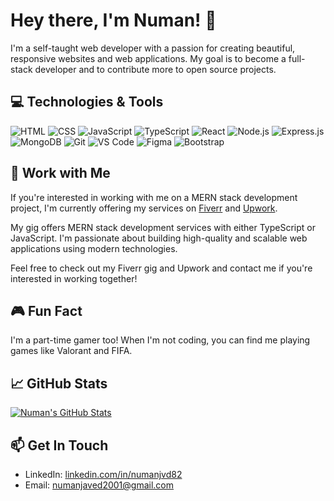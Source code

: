 # Hey there, I'm Numan! 👋

I'm a self-taught web developer with a passion for creating beautiful, responsive websites and web applications. My goal is to become a full-stack developer and to contribute more to open source projects.

## 💻 Technologies & Tools

![HTML](https://img.shields.io/badge/-HTML5-E34F26?style=flat-square&logo=html5&logoColor=white)
![CSS](https://img.shields.io/badge/-CSS3-1572B6?style=flat-square&logo=css3)
![JavaScript](https://img.shields.io/badge/-JavaScript-black?style=flat-square&logo=javascript)
![TypeScript](https://img.shields.io/badge/-TypeScript-007ACC?style=flat-square&logo=typescript)
![React](https://img.shields.io/badge/-React-black?style=flat-square&logo=react)
![Node.js](https://img.shields.io/badge/-Node.js-green?style=flat-square&logo=Node.js)
![Express.js](https://img.shields.io/badge/-Express.js-yellow?style=flat-square&logo=Node.js)
![MongoDB](https://img.shields.io/badge/-MongoDB-green?style=flat-square&logo=mongodb)
![Git](https://img.shields.io/badge/-Git-black?style=flat-square&logo=git)
![VS Code](https://img.shields.io/badge/-VS_Code-007ACC?style=flat-square&logo=visual-studio-code)
![Figma](https://img.shields.io/badge/-Figma-2C2D72?style=flat-square&logo=figma)
![Bootstrap](https://img.shields.io/badge/-Bootstrap-563D7C?style=flat-square&logo=bootstrap)

## 💼 Work with Me

If you're interested in working with me on a MERN stack development project, I'm currently offering my services on [Fiverr](https://www.fiverr.com/numanjvd82) and [Upwork](https://www.upwork.com/freelancers/~0138a30cd04b5e14b6).

My gig offers MERN stack development services with either TypeScript or JavaScript. I'm passionate about building high-quality and scalable web applications using modern technologies.

Feel free to check out my Fiverr gig and Upwork and contact me if you're interested in working together!


## 🎮 Fun Fact

I'm a part-time gamer too! When I'm not coding, you can find me playing games like Valorant and FIFA.

## 📈 GitHub Stats

[![Numan's GitHub Stats](https://github-readme-stats.vercel.app/api?username=numanjvd82&show_icons=true&hide_border=true&count_private=true&theme=tokyonight)](https://github.com/numanjvd82)

## 📫 Get In Touch

- LinkedIn: [linkedin.com/in/numanjvd82](https://www.linkedin.com/in/numanjvd82/)
- Email: numanjaved2001@gmail.com
